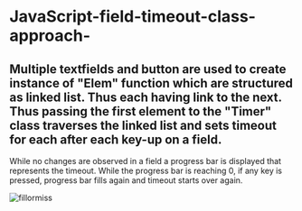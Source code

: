 # JavaScript-field-timeout-class-approach-

## Multiple textfields and button are used to create instance of "Elem" function which are structured as linked list. Thus each having link to the next. Thus passing the first element to the "Timer" class traverses the linked list and sets timeout for each after each key-up on a field.


While no changes are observed in a field a progress bar is displayed that represents the timeout. While the progress bar is reaching 0, if any key is pressed, progress bar fills again and timeout starts over again. 

![fillormiss](https://user-images.githubusercontent.com/20777854/38762787-cbc8687c-3fad-11e8-8b4d-0e89e6ef3f0d.png)
